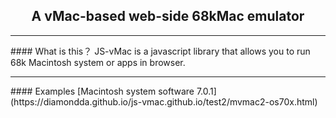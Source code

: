<center><h2>A vMac-based web-side 68kMac emulator</h2></center>
<hr>
#### What is this？
JS-vMac is a javascript library that allows you to run 68k Macintosh system or apps in browser.
<hr>
#### Examples
[Macintosh system software 7.0.1](https://diamondda.github.io/js-vmac.github.io/test2/mvmac2-os70x.html)


